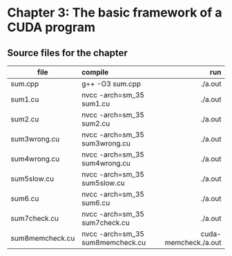 # Chapter 3: The basic framework of a CUDA program

## Source files for the chapter


| file   |      compile      |  run |
|----------|:-------------|------:|
| sum.cpp |  g++ -O3 sum.cpp | ./a.out |
| sum1.cu |  nvcc -arch=sm_35 sum1.cu | ./a.out |
| sum2.cu |  nvcc -arch=sm_35 sum2.cu | ./a.out |
| sum3wrong.cu |  nvcc -arch=sm_35 sum3wrong.cu | ./a.out |
| sum4wrong.cu |  nvcc -arch=sm_35 sum4wrong.cu | ./a.out |
| sum5slow.cu |  nvcc -arch=sm_35 sum5slow.cu | ./a.out |
| sum6.cu |  nvcc -arch=sm_35 sum6.cu | ./a.out |
| sum7check.cu |  nvcc -arch=sm_35 sum7check.cu | ./a.out |
| sum8memcheck.cu |  nvcc -arch=sm_35 sum8memcheck.cu | cuda-memcheck./a.out |
